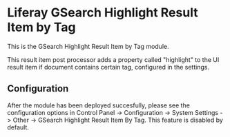 # Liferay GSearch Highlight Result Item by Tag

This is the GSearch Highlight Result Item by Tag module.

This result item post processor adds a property called "highlight" to the UI result item if document contains certain tag, configured in the settings.

## Configuration

After the module has been deployed succesfully, please see the configuration options in Control Panel -> Configuration -> System Settings -> Other -> GSearch Highlight Result Item By Tag. This feature is disabled by default.


